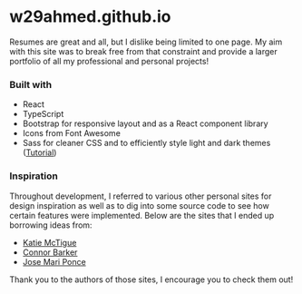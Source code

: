 # w29ahmed.github.io
Resumes are great and all, but I dislike being limited to one page. My aim with this site was to break free from that constraint and provide a larger portfolio of all my professional and personal projects!

### Built with
* React
* TypeScript
* Bootstrap for responsive layout and as a React component library
* Icons from Font Awesome
* Sass for cleaner CSS and to efficiently style light and dark themes ([Tutorial](https://medium.com/@katiemctigue/how-to-create-a-dark-mode-in-sass-609f131a3995))

### Inspiration
Throughout development, I referred to various other personal sites for design inspiration as well as to dig into some source code to see how certain features were implemented. Below are the sites that I ended up borrowing ideas from:
* [Katie McTigue](https://kaitlinmctigue.github.io/#/)
* [Connor Barker](https://connorbarker.com/)
* [Jose Mari Ponce](https://ecnop.dev/#/main)

Thank you to the authors of those sites, I encourage you to check them out!